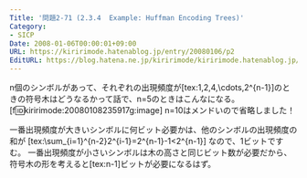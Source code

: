 ```yaml
---
Title: '問題2-71 (2.3.4  Example: Huffman Encoding Trees)'
Category:
- SICP
Date: 2008-01-06T00:00:01+09:00
URL: https://kiririmode.hatenablog.jp/entry/20080106/p2
EditURL: https://blog.hatena.ne.jp/kiririmode/kiririmode.hatenablog.jp/atom/entry/8454420450078215754
---
```



n個のシンボルがあって、それぞれの出現頻度が[tex:1,2,4,\cdots,2^{n-1}]のときの符号木はどうなるかって話で、n=5のときはこんなになる。
[f:id:kiririmode:20080108235917g:image]
n=10はメンドいので省略しました！


一番出現頻度が大きいシンボルに何ビット必要かは、他のシンボルの出現頻度の和が
[tex:\sum_{i=1}^{n-2}2^{i-1}=2^{n-1}-1<2^{n-1}]
なので、1ビットですむ。
一番出現頻度が小さいシンボルは木の高さと同じビット数が必要だから、符号木の形を考えると[tex:n-1]ビットが必要になるはず。
